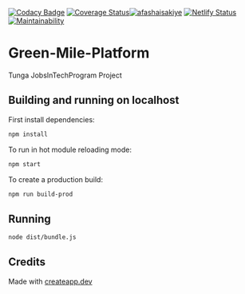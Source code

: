 [![Codacy Badge](https://api.codacy.com/project/badge/Grade/aaa7c99084dc400b8daa6093d9e87358)](https://app.codacy.com/manual/afashaisakiye/Green-Mile-Platform?utm_source=github.com&utm_medium=referral&utm_content=afashaisakiye/Green-Mile-Platform&utm_campaign=Badge_Grade_Dashboard)
[![Coverage Status](https://coveralls.io/repos/github/afashaisakiye/green-mile-frontend/badge.svg?branch=master)](https://coveralls.io/github/afashaisakiye/green-mile-frontend?branch=master)[![afashaisakiye](https://circleci.com/gh/afashaisakiye/Green-Mile-Platform.svg?style=shield)](https://app.circleci.com/pipelines/github/afashaisakiye/Green-Mile-Platform)  [![Netlify Status](https://api.netlify.com/api/v1/badges/1c9bfbda-52af-4094-b131-db22242fb5be/deploy-status)](https://app.netlify.com/sites/greenmile/deploys) [![Maintainability](https://api.codeclimate.com/v1/badges/443e97f32731d74eb34c/maintainability)](https://codeclimate.com/github/afashaisakiye/green-mile-frontend/maintainability)

# Green-Mile-Platform
Tunga JobsInTechProgram Project

## Building and running on localhost

First install dependencies:

```sh
npm install
```

To run in hot module reloading mode:

```sh
npm start
```

To create a production build:

```sh
npm run build-prod
```

## Running

```sh
node dist/bundle.js
```

## Credits

Made with [createapp.dev](https://createapp.dev/)

